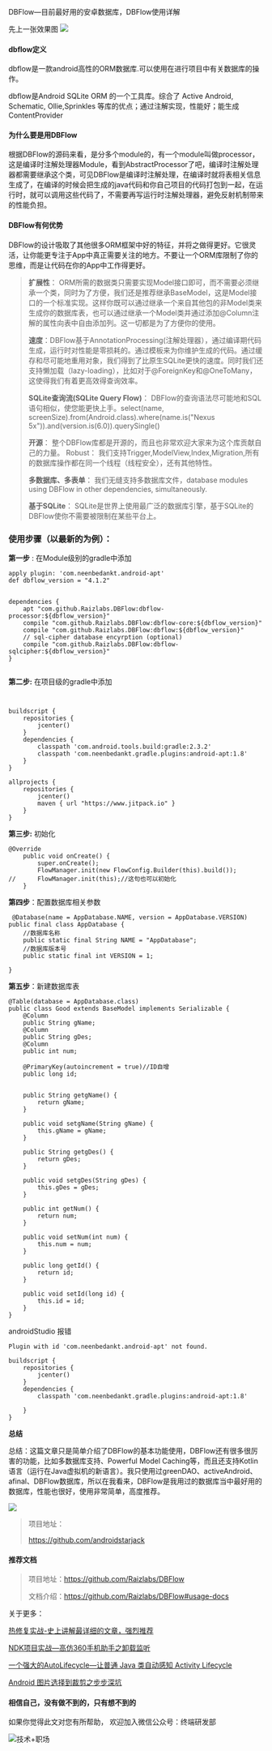 DBFlow—目前最好用的安卓数据库，DBFlow使用详解


先上一张效果图
![](http://upload-images.jianshu.io/upload_images/4614633-3b4f145f12797570.gif?imageMogr2/auto-orient/strip%7CimageView2/2/w/1240)


#### dbflow定义

 dbflow是一款android高性的ORM数据库.可以使用在进行项目中有关数据库的操作。

dbflow是Android SQLite ORM 的一个工具库。综合了 Active Android, Schematic, Ollie,Sprinkles 等库的优点；通过注解实现，性能好；能生成 ContentProvider


#### 为什么要是用DBFlow

根据DBFlow的源码来看，是分多个module的，有一个module叫做processor，这是编译时注解处理器Module，看到AbstractProcessor了吧，编译时注解处理器都需要继承这个类，可见DBFlow是编译时注解处理，在编译时就将表相关信息生成了，在编译的时候会把生成的java代码和你自己项目的代码打包到一起，在运行时，就可以调用这些代码了，不需要再写运行时注解处理器，避免反射机制带来的性能负担。

#### DBFlow有何优势

DBFlow的设计吸取了其他很多ORM框架中好的特征，并将之做得更好。它很灵活，让你能更专注于App中真正需要关注的地方。不要让一个ORM库限制了你的思维，而是让代码在你的App中工作得更好。

>****扩展性****： ORM所需的数据类只需要实现Model接口即可，而不需要必须继承一个类，同时为了方便，我们还是推荐继承BaseModel，这是Model接口的一个标准实现。这样你既可以通过继承一个来自其他包的非Model类来生成你的数据库表，也可以通过继承一个Model类并通过添加@Column注解的属性向表中自由添加列。这一切都是为了方便你的使用。
>
> ****速度****：DBFlow基于AnnotationProcessing(注解处理器），通过编译期代码生成，运行时对性能是零损耗的。通过模板来为你维护生成的代码。通过缓存和尽可能地重用对象，我们得到了比原生SQLite更快的速度。同时我们还支持懒加载（lazy-loading），比如对于@ForeignKey和@OneToMany，这使得我们有着更高效得查询效率。
>
> ****SQLite查询流(SQLite Query Flow)****： DBFlow的查询语法尽可能地和SQL语句相似，使您能更快上手。select(name, screenSize).from(Android.class).where(name.is("Nexus 5x")).and(version.is(6.0)).querySingle()
>
> ****开源****： 整个DBFlow库都是开源的，而且也非常欢迎大家来为这个库贡献自己的力量。
> Robust： 我们支持Trigger,ModelView,Index,Migration,所有的数据库操作都在同一个线程（线程安全），还有其他特性。
>
> ****多数据库、多表单****： 我们无缝支持多数据库文件，database modules using DBFlow in other dependencies, simultaneously.
>
> ****基于SQLite****： SQLite是世界上使用最广泛的数据库引擎，基于SQLite的DBFlow使你不需要被限制在某些平台上。
>




### 使用步骤（以最新的为例）：

**第一步** :  在Module级别的gradle中添加
```
apply plugin: 'com.neenbedankt.android-apt'
def dbflow_version = "4.1.2"


dependencies {
    apt "com.github.Raizlabs.DBFlow:dbflow-processor:${dbflow_version}"
    compile "com.github.Raizlabs.DBFlow:dbflow-core:${dbflow_version}"
    compile "com.github.Raizlabs.DBFlow:dbflow:${dbflow_version}"
    // sql-cipher database encyrption (optional)
    compile "com.github.Raizlabs.DBFlow:dbflow-sqlcipher:${dbflow_version}"
}


```
**第二步:** 在项目级的gradle中添加
```


buildscript {
    repositories {
        jcenter()
    }
    dependencies {
        classpath 'com.android.tools.build:gradle:2.3.2'
        classpath 'com.neenbedankt.gradle.plugins:android-apt:1.8'
    }
}

allprojects {
    repositories {
        jcenter()
        maven { url "https://www.jitpack.io" }
    }
}

```
**第三步:**  初始化
```
@Override
    public void onCreate() {
        super.onCreate();
        FlowManager.init(new FlowConfig.Builder(this).build());
//      FlowManager.init(this);//这句也可以初始化
    }
```
**第四步**：配置数据库相关参数
```
 @Database(name = AppDatabase.NAME, version = AppDatabase.VERSION)
public final class AppDatabase {
    //数据库名称
    public static final String NAME = "AppDatabase";
    //数据库版本号
    public static final int VERSION = 1;

}

```
**第五步**：新建数据库表

```
@Table(database = AppDatabase.class)
public class Good extends BaseModel implements Serializable {
    @Column
    public String gName;
    @Column
    public String gDes;
    @Column
    public int num;

    @PrimaryKey(autoincrement = true)//ID自增
    public long id;


    public String getgName() {
        return gName;
    }

    public void setgName(String gName) {
        this.gName = gName;
    }

    public String getgDes() {
        return gDes;
    }

    public void setgDes(String gDes) {
        this.gDes = gDes;
    }

    public int getNum() {
        return num;
    }

    public void setNum(int num) {
        this.num = num;
    }

    public long getId() {
        return id;
    }

    public void setId(long id) {
        this.id = id;
    }
}

```

androidStudio 报错
```
Plugin with id 'com.neenbedankt.android-apt' not found.

```

```
buildscript {
    repositories {
        jcenter()
    }
    dependencies {
        classpath 'com.neenbedankt.gradle.plugins:android-apt:1.8'

    }
}
```





**总结**

总结：这篇文章只是简单介绍了DBFlow的基本功能使用，DBFlow还有很多很厉害的功能，比如多数据库支持、Powerful Model Caching等，而且还支持Kotlin语言（运行在Java虚拟机的新语言）。我只使用过greenDAO、activeAndroid、afinal、DBFlow数据库，所以在我看来，DBFlow是我用过的数据库当中最好用的数据库，性能也很好，使用非常简单，高度推荐。

![](http://upload-images.jianshu.io/upload_images/4614633-964a9f344afc3f00.gif?imageMogr2/auto-orient/strip%7CimageView2/2/w/1240)

> 项目地址：
>
> https://github.com/androidstarjack
>
#### 推荐文档

> 项目地址：https://github.com/Raizlabs/DBFlow
>
> 文档介绍：https://github.com/Raizlabs/DBFlow#usage-docs


关于更多：

[热修复实战-史上讲解最详细的文章，强烈推荐](http://mp.weixin.qq.com/s?__biz=MzI3OTU0MzI4MQ==&mid=100001255&idx=1&sn=6b1674c7578039b61b4c34825619c363&chksm=6b4769795c30e06fa1d02f89e7a3e230c2d9c5761b0256fd1ed33eee899803a95f574a144450#rd)

[NDK项目实战—高仿360手机助手之卸载监听](http://mp.weixin.qq.com/s?__biz=MzI3OTU0MzI4MQ==&mid=2247484610&idx=1&sn=d1b0805b95718cdd1dcb4b73d619d269&chksm=eb47685cdc30e14a6edb8a560f2b72bd66b566f2d23b120fa8b0d49607981687776c00cf3dd9&scene=21#wechat_redirect)

[一个强大的AutoLifecycle—让普通 Java 类自动感知 Activity Lifecycle](http://mp.weixin.qq.com/s?__biz=MzI3OTU0MzI4MQ==&mid=100001227&idx=1&sn=c3908e6cf25ab3e03f50e2cc7e73dd52&chksm=6b4769555c30e043d4da6697701a5a0f3c513f6a90a8f9dbb99f52a0ade5981f224b206f9c2b#rd)


[Android 图片选择到裁剪之步步深坑](http://mp.weixin.qq.com/s?__biz=MzI3OTU0MzI4MQ==&mid=2247484873&idx=1&sn=ff61bb74db725970d939a7b40ab0e06e&chksm=eb476957dc30e0417f04e9463949482d52ec30e181d38029f0dd18388b58448d067404678839&scene=21#wechat_redirect)

#### 相信自己，没有做不到的，只有想不到的

如果你觉得此文对您有所帮助， 欢迎加入微信公众号：终端研发部

![技术+职场](https://user-gold-cdn.xitu.io/2017/8/1/d354d51a5c58fb8a5ba576f2d9ea7a8e)
